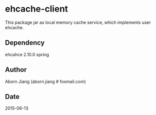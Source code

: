 # ehcache-client
This package jar as local memory cache service, which implements user ehcache.

## Dependency
ehcahce 2.10.0
spring

## Author
Aborn Jiang (aborn.jiang # foxmail.com)

## Date
2015-06-13
